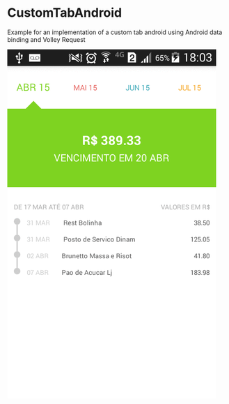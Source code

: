 # CustomTabAndroid
Example for an implementation of a custom tab android using Android data binding and Volley Request


![Alt text](/preview/customtabs.gif?raw=true "Optional Title")
